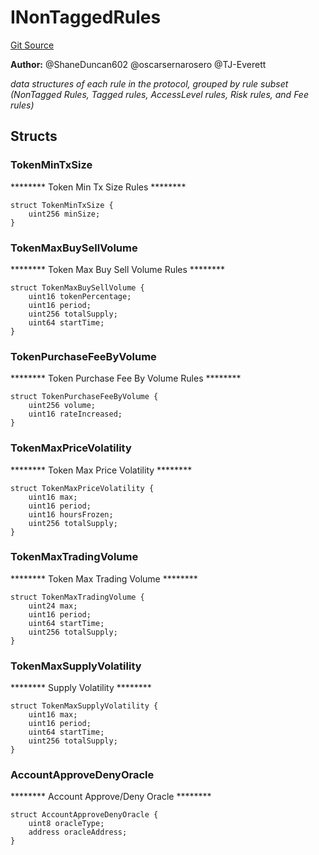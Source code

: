 # INonTaggedRules
[Git Source](https://github.com/thrackle-io/tron/blob/fa1f71d854feb4f93c1bbe77dbe731527e9e3d00/src/protocol/economic/ruleProcessor/RuleDataInterfaces.sol)

**Author:**
@ShaneDuncan602 @oscarsernarosero @TJ-Everett

*data structures of each rule in the protocol, grouped by rule subset
(NonTagged Rules, Tagged rules, AccessLevel rules, Risk rules, and Fee rules)*


## Structs
### TokenMinTxSize
******** Token Min Tx Size Rules ********


```solidity
struct TokenMinTxSize {
    uint256 minSize;
}
```

### TokenMaxBuySellVolume
******** Token Max Buy Sell Volume Rules ********


```solidity
struct TokenMaxBuySellVolume {
    uint16 tokenPercentage;
    uint16 period;
    uint256 totalSupply;
    uint64 startTime;
}
```

### TokenPurchaseFeeByVolume
******** Token Purchase Fee By Volume Rules ********


```solidity
struct TokenPurchaseFeeByVolume {
    uint256 volume;
    uint16 rateIncreased;
}
```

### TokenMaxPriceVolatility
******** Token Max Price Volatility ********


```solidity
struct TokenMaxPriceVolatility {
    uint16 max;
    uint16 period;
    uint16 hoursFrozen;
    uint256 totalSupply;
}
```

### TokenMaxTradingVolume
******** Token Max Trading Volume ********


```solidity
struct TokenMaxTradingVolume {
    uint24 max;
    uint16 period;
    uint64 startTime;
    uint256 totalSupply;
}
```

### TokenMaxSupplyVolatility
******** Supply Volatility ********


```solidity
struct TokenMaxSupplyVolatility {
    uint16 max;
    uint16 period;
    uint64 startTime;
    uint256 totalSupply;
}
```

### AccountApproveDenyOracle
******** Account Approve/Deny Oracle ********


```solidity
struct AccountApproveDenyOracle {
    uint8 oracleType;
    address oracleAddress;
}
```

